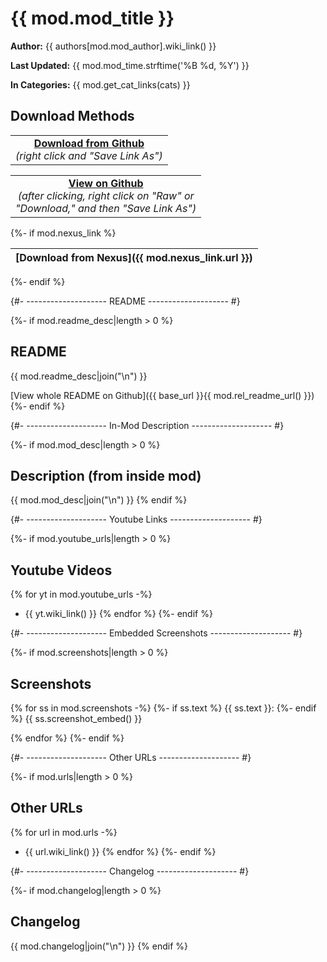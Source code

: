 # {{ mod.mod_title }}

**Author:** {{ authors[mod.mod_author].wiki_link() }}

**Last Updated:** {{ mod.mod_time.strftime('%B %d, %Y') }}

**In Categories:** {{ mod.get_cat_links(cats) }}

## Download Methods

<table>
<tr>
<td align="center">
<b><a href="{{ dl_base_url }}{{ mod.rel_url() }}">Download from Github</a></b>
<br/>
<em>(right click and "Save Link As")</em>
</td>
</tr>
</table>

<table>
<tr>
<td align="center">
<b><a href="{{ base_url }}{{ mod.rel_url() }}">View on Github</a></b>
<br/>
<em>(after clicking, right click on "Raw" or<br/>"Download," and then "Save Link As")</em>
</td>
</tr>
</table>

{%- if mod.nexus_link %}

[Download from Nexus]({{ mod.nexus_link.url }}) |
----|
{%- endif %}

{#- -------------------- README -------------------- #}

{%- if mod.readme_desc|length > 0 %}

## README

{{ mod.readme_desc|join("\n") }}

[View whole README on Github]({{ base_url }}{{ mod.rel_readme_url() }})
{%- endif %}

{#- -------------------- In-Mod Description -------------------- #}

{%- if mod.mod_desc|length > 0 %}

## Description (from inside mod)

{{ mod.mod_desc|join("\n") }}
{% endif %}

{#- -------------------- Youtube Links -------------------- #}

{%- if mod.youtube_urls|length > 0 %}

## Youtube Videos

{% for yt in mod.youtube_urls -%}
- {{ yt.wiki_link() }}
{% endfor %}
{%- endif %}

{#- -------------------- Embedded Screenshots -------------------- #}

{%- if mod.screenshots|length > 0 %}

## Screenshots

{% for ss in mod.screenshots -%}
{%- if ss.text %}
{{ ss.text }}:
{%- endif %}
{{ ss.screenshot_embed() }}

{% endfor %}
{%- endif %}

{#- -------------------- Other URLs -------------------- #}

{%- if mod.urls|length > 0 %}

## Other URLs

{% for url in mod.urls -%}
- {{ url.wiki_link() }}
{% endfor %}
{%- endif %}

{#- -------------------- Changelog -------------------- #}

{%- if mod.changelog|length > 0 %}

## Changelog

{{ mod.changelog|join("\n") }}
{% endif %}
